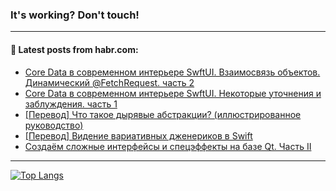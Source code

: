 ### It's working? Don't touch!

---
<!--
#### 🛠️ Technical stack:

![C++](https://img.shields.io/badge/C++-informational?logo=c%2B%2B&style=flat&logoColor=white&color=9C033A)
![Java](https://img.shields.io/badge/Java-informational?logo=java&style=flat&logoColor=white&color=007396)
![Kotlin](https://img.shields.io/badge/Kotlin-informational?logo=Kotlin&style=flat&logoColor=white&color=0095D5)
![JS](https://img.shields.io/badge/JS-informational?logo=javaScript&style=flat&logoColor=black&color=F7Df1E) <br>
![HTML5](https://img.shields.io/badge/HTML5-informational?logo=html5&style=flat&logoColor=white&color=E34F26)
![CSS3](https://img.shields.io/badge/CSS3-informational?logo=css3&style=flat&logoColor=white&color=157286)
![Sass](https://img.shields.io/badge/Saas-informational?logo=sass&style=flat&logoColor=white&color=hotpink)
![PHP](https://img.shields.io/badge/PHP-informational?logo=php&style=flat&logoColor=white&color=777BB4) <br>
![WebPAck](https://img.shields.io/badge/WebPack-informational?logo=webPack&style=flat&logoColor=white&color=FF6F00)
![Bootstrap](https://img.shields.io/badge/Bootstrap-informational?logo=Bootstrap&style=flat&logoColor=white&color=7952B3)
![MySQL](https://img.shields.io/badge/MySQL-informational?logo=MySQL&style=flat&logoColor=white&color=00f) <br>
![NodeJS](https://img.shields.io/badge/NodeJS-informational?logo=node.js&style=flat&logoColor=white&color=43853D)
![Spring](https://img.shields.io/badge/Spring-informational?logo=Spring&style=flat&logoColor=white&color=0A9EDC)
![Angular](https://img.shields.io/badge/Vue-informational?logo=vue.js&style=flat&logoColor=white&color=red)
![Git](https://img.shields.io/badge/Git-informational?logo=git&style=flat&logoColor=white&color=darkorange)

___
-->

#### 💬 Latest posts from habr.com:

<!-- BLOG-POST-LIST:START -->
- [Core Data в современном интерьере SwftUI. Взаимосвязь объектов. Динамический @FetchRequest. часть 2](https://habr.com/ru/post/667874/?utm_source=habrahabr&utm_medium=rss&utm_campaign=667874)
- [Core Data в современном интерьере SwftUI. Некоторые уточнения и заблуждения. часть 1](https://habr.com/ru/post/663974/?utm_source=habrahabr&utm_medium=rss&utm_campaign=663974)
- [[Перевод] Что такое дырявые абстракции? &lpar;иллюстрированное руководство&rpar;](https://habr.com/ru/post/701400/?utm_source=habrahabr&utm_medium=rss&utm_campaign=701400)
- [[Перевод] Видение вариативных дженериков в Swift](https://habr.com/ru/post/701558/?utm_source=habrahabr&utm_medium=rss&utm_campaign=701558)
- [Создаём сложные интерфейсы и спецэффекты на базе Qt. Часть II](https://habr.com/ru/post/701382/?utm_source=habrahabr&utm_medium=rss&utm_campaign=701382)
<!-- BLOG-POST-LIST:END -->

---

[![Top Langs](https://github-readme-stats.vercel.app/api/top-langs/?username=zloylis&layout=compact&hide_border=true&theme=dracula)](https://github.com/zloylis)
